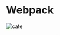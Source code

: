 # Webpack

![cate](https://github.com/razor262/Webpack/assets/34629679/954ea3d0-21a9-48ab-9420-89787d17ee9e)
